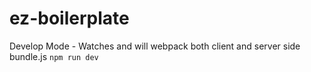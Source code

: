# ez-boilerplate

Develop Mode - Watches and will webpack both client and server side bundle.js
`npm run dev`